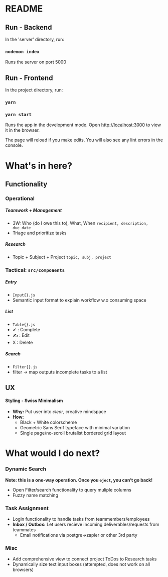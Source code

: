 # README 


## Run - Backend

In the 'server' directory, run:

### `nodemon index`
Runs the server on port 5000


## Run - Frontend

In the project directory, run:

### `yarn`
### `yarn start`

Runs the app in the development mode.
Open [http://localhost:3000](http://localhost:3000) to view it in the browser.

The page will reload if you make edits.
You will also see any lint errors in the console.
# What's in here?

## Functionality
### Operational
##### Teamwork + Management
* 3W: Who (do I owe this to), What, When `recipient, description, due_date`
* Triage and prioritize tasks

##### Research
* Topic + Subject + Project `topic, subj, project`

### Tactical: `src/components`

##### Entry
* `Input{}.js`
* Semantic input format to explain workflow w.o consuming space


##### List
* `Table{}.js`
* &#x2714; : Complete
* &#x270d; : Edit
* X : Delete


##### Search
* `Filter{}.js`
* filter -> map outputs incomplete tasks to a list

## UX

#### Styling - Swiss Minimalism

* **Why:** Put user into *clear*, creative mindspace
* **How:** 
	* Black + White colorscheme
	* Geometric Sans Serif typeface with minimal variation
	* Single page/no-scroll brutalist bordered grid layout


# What would I do next?


### Dynamic Search
**Note: this is a one-way operation. Once you `eject`, you can’t go back!**

* Open Filter/search functionality to query muliple columns
* Fuzzy name matching

### Task Assignment

* Login functionality to handle tasks from teammembers/employees
* **Inbox / Outbox:** Let users recieve incoming deliverables/requests from teammates
	* Email notifications via postgre->zapier or other 3rd party

### Misc
* Add comprehensive view to connect project ToDos to Research tasks
* Dynamically size text input boxes (attempted, does not work on all browsers)


